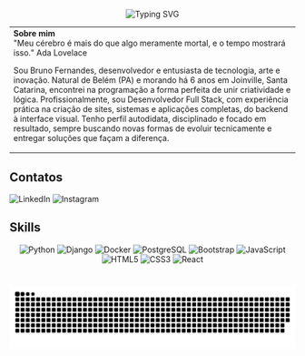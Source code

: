<!-- Perfil animado para README do GitHub -->
<p align="center">
  <img src="https://readme-typing-svg.demolab.com?font=Fira+Code&duration=3000&pause=1000&color=F7B32B&center=true&vCenter=true&width=435&lines=Seja+bem-vindo+ao+meu+GitHub!;Desenvolvedor+Fullstack;Python+%7C+Django+%7C+%7C+Docker+e+mais!" alt="Typing SVG" />
</p>


<table>
  <tr>
    <td>
      <b>Sobre mim</b><br>
     "Meu cérebro é mais do que algo meramente mortal, e o tempo mostrará isso." Ada Lovelace

Sou Bruno Fernandes, desenvolvedor e entusiasta de tecnologia, arte e inovação. Natural de Belém (PA) e morando há 6 anos em Joinville, Santa Catarina, encontrei na programação a forma perfeita de unir criatividade e lógica.
Profissionalmente, sou Desenvolvedor Full Stack, com experiência prática na criação de sites, sistemas e aplicações completas, do backend à interface visual. Tenho perfil autodidata, disciplinado e focado em resultado, sempre buscando novas formas de evoluir tecnicamente e entregar soluções que façam a diferença.
    </td>
  </tr>
</table>

## Contatos

<p align="left">
  <td href="https://www.linkedin.com/in/xbruno-fernandesx/" target="_blank">
    <img src="https://cdn.jsdelivr.net/gh/devicons/devicon/icons/linkedin/linkedin-original.svg" width="32" alt="LinkedIn"/>
  </td>
  <td href="https://www.instagram.com/obruno.lion/" target="_blank">
    <img src="https://upload.wikimedia.org/wikipedia/commons/a/a5/Instagram_icon.png" width="32" alt="Instagram"/>
  </td>
</p>


## Skills

<p align="center">
  <img src="https://cdn.jsdelivr.net/gh/devicons/devicon/icons/python/python-original.svg" width="40" alt="Python"/>
  <img src="https://cdn.jsdelivr.net/gh/devicons/devicon/icons/django/django-plain.svg" width="40" alt="Django"/>
  <img src="https://cdn.jsdelivr.net/gh/devicons/devicon/icons/docker/docker-original.svg" width="40" alt="Docker"/>
  <img src="https://cdn.jsdelivr.net/gh/devicons/devicon/icons/postgresql/postgresql-original.svg" width="40" alt="PostgreSQL"/>
  <img src="https://cdn.jsdelivr.net/gh/devicons/devicon/icons/bootstrap/bootstrap-original.svg" width="40" alt="Bootstrap"/>
  <img src="https://cdn.jsdelivr.net/gh/devicons/devicon/icons/javascript/javascript-original.svg" width="40" alt="JavaScript"/>
  <img src="https://cdn.jsdelivr.net/gh/devicons/devicon/icons/html5/html5-original.svg" width="40" alt="HTML5"/>
  <img src="https://cdn.jsdelivr.net/gh/devicons/devicon/icons/css3/css3-original.svg" width="40" alt="CSS3"/>
  <img src="https://cdn.jsdelivr.net/gh/devicons/devicon/icons/react/react-original.svg" width="40" alt="React"/>
</p>

#

<picture align="center">
  <source media="(prefers-color-scheme: dark)" srcset="https://raw.githubusercontent.com/mari4souza/mari4souza/output/github-contribution-grid-snake-dark.svg">
  <source media="(prefers-color-scheme: light)" srcset="https://raw.githubusercontent.com/mari4souza/mari4souza/output/github-contribution-grid-snake-dark.svg">
  <img align="center" alt="github contribution grid snake animation" src="https://raw.githubusercontent.com/mari4souza/mari4souza/output/github-contribution-grid-snake.svg">
</picture>
